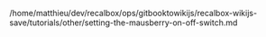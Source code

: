 /home/matthieu/dev/recalbox/ops/gitbooktowikijs/recalbox-wikijs-save/tutorials/other/setting-the-mausberry-on-off-switch.md